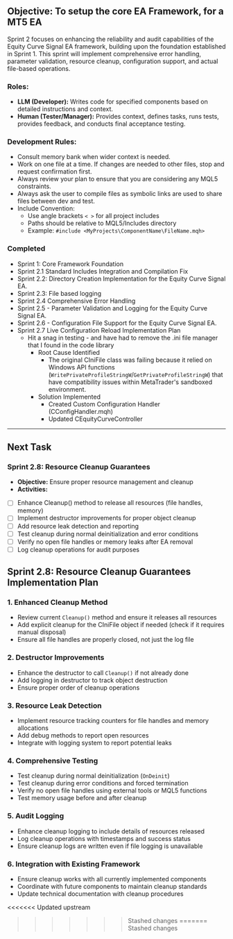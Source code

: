 ## **Objective:** To setup the core EA Framework, for a MT5 EA 
Sprint 2 focuses on enhancing the reliability and audit capabilities of the Equity Curve Signal EA framework, building upon the foundation established in Sprint 1. This sprint will implement comprehensive error handling, parameter validation, resource cleanup, configuration support, and actual file-based operations.
### **Roles:**
*   **LLM (Developer):** Writes code for specified components based on detailed instructions and context.
*   **Human (Tester/Manager):** Provides context, defines tasks, runs tests, provides feedback, and conducts final acceptance testing.
### **Development Rules**:
- Consult memory bank when wider context is needed.
- Work on one file at a time.  If changes are needed to other files, stop and request confirmation first.
- Always review your plan to ensure that you are considering any MQL5 constraints.
- Always ask the user to compile files as symbolic links are used to share files between dev and test.
- Include Convention: 
    - Use angle brackets `< >` for all project includes
    - Paths should be relative to MQL5/Includes directory
    - Example: `#include <MyProjects\ComponentName\FileName.mqh>`

### Completed
- Sprint 1: Core Framework Foundation
- Sprint 2.1 Standard Includes Integration and Compilation Fix
- Sprint 2.2: Directory Creation Implementation for the Equity Curve Signal EA. 
- Sprint 2.3: File based logging
- Sprint 2.4 Comprehensive Error Handling
- Sprint 2.5 - Parameter Validation and Logging for the Equity Curve Signal EA.
- Sprint 2.6 - Configuration File Support for the Equity Curve Signal EA. 
- Sprint 2.7 Live Configuration Reload Implementation Plan
	- Hit a snag in testing - and have had to remove the .ini file manager that I found in the code library
		- Root Cause Identified
			- The original CIniFile class was failing because it relied on Windows API functions (`WritePrivateProfileStringW`/`GetPrivateProfileStringW`) that have compatibility issues within MetaTrader's sandboxed environment.
		- Solution Implemented
			- Created Custom Configuration Handler (CConfigHandler.mqh)
			- Updated CEquityCurveController

---
## Next Task
### Sprint 2.8: Resource Cleanup Guarantees
- __Objective:__ Ensure proper resource management and cleanup 
- __Activities:__
- [ ] Enhance Cleanup() method to release all resources (file handles, memory)
- [ ] Implement destructor improvements for proper object cleanup
- [ ] Add resource leak detection and reporting
- [ ] Test cleanup during normal deinitialization and error conditions
- [ ] Verify no open file handles or memory leaks after EA removal
- [ ] Log cleanup operations for audit purposes

## Sprint 2.8: Resource Cleanup Guarantees Implementation Plan

### 1. Enhanced Cleanup Method

- Review current `Cleanup()` method and ensure it releases all resources
- Add explicit cleanup for the CIniFile object if needed (check if it requires manual disposal)
- Ensure all file handles are properly closed, not just the log file

### 2. Destructor Improvements

- Enhance the destructor to call `Cleanup()` if not already done
- Add logging in destructor to track object destruction
- Ensure proper order of cleanup operations

### 3. Resource Leak Detection

- Implement resource tracking counters for file handles and memory allocations
- Add debug methods to report open resources
- Integrate with logging system to report potential leaks

### 4. Comprehensive Testing

- Test cleanup during normal deinitialization (`OnDeinit`)
- Test cleanup during error conditions and forced termination
- Verify no open file handles using external tools or MQL5 functions
- Test memory usage before and after cleanup

### 5. Audit Logging

- Enhance cleanup logging to include details of resources released
- Log cleanup operations with timestamps and success status
- Ensure cleanup logs are written even if file logging is unavailable

### 6. Integration with Existing Framework

- Ensure cleanup works with all currently implemented components
- Coordinate with future components to maintain cleanup standards
- Update technical documentation with cleanup procedures

<<<<<<< Updated upstream
>>>>>>> Stashed changes
=======
>>>>>>> Stashed changes
